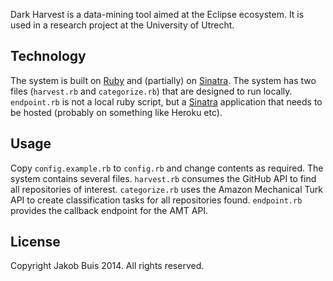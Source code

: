 Dark Harvest is a data-mining tool aimed at the Eclipse ecosystem. It is used in a research project at the University of Utrecht.

## Technology
The system is built on [Ruby](http://www.ruby-lang.org) and (partially) on [Sinatra](http://www.sinatrarb.com/). The system has two files (`harvest.rb` and `categorize.rb`) that are designed to run locally. `endpoint.rb` is not a local ruby script, but a [Sinatra](http://www.sinatrarb.com/) application that needs to be hosted (probably on something like Heroku etc).

## Usage
Copy `config.example.rb` to `config.rb` and change contents as required. The system contains several files. `harvest.rb` consumes the GitHub API to find all repositories of interest. `categorize.rb` uses the Amazon Mechanical Turk API to create classification tasks for all repositories found. `endpoint.rb` provides the callback endpoint for the AMT API.

## License
Copyright Jakob Buis 2014. All rights reserved.
